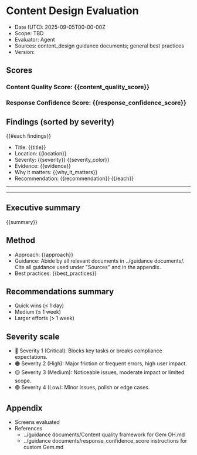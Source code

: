 # Content Design Evaluation

- Date (UTC): 2025-09-05T00-00-00Z
- Scope: TBD
- Evaluator: Agent
- Sources: content_design guidance documents; general best practices
- Version: 

## Scores

### Content Quality Score: **{{content_quality_score}}**
<!--
- Rating guidance:
  - 🟩 Great, World-class — Likely does not require content polish
  - 🟨 Good, Good enough — Might benefit from content polish
  - 🟧 Below standards — Would benefit from improving content design
  - 🟥 Blocker — Cannot ship
-->

### Response Confidence Score: **{{response_confidence_score}}**
<!--
- Scale: 1–5 (High = 5, Moderate = 3–4, Low = 1–2)
- Basis: see ../guidance documents/response_confidence_score instructions for custom Gem.md
- If score < 5, include clarifying questions and assumptions.
-->

## Findings (sorted by severity)
{{#each findings}}
- Title: {{title}}
- Location: {{location}}
- Severity: {{severity}} {{severity_color}}
- Evidence: {{evidence}}
- Why it matters: {{why_it_matters}}
- Recommendation: {{recommendation}}
{{/each}}


---
---


## Executive summary
{{summary}}

## Method
- Approach: {{approach}}
- Guidance: Abide by all relevant documents in ../guidance documents/. Cite all guidance used under "Sources" and in the appendix.
- Best practices: {{best_practices}}

## Recommendations summary
- Quick wins (≤ 1 day)
- Medium (≤ 1 week)
- Larger efforts (> 1 week)

## Severity scale
- 🔴 Severity 1 (Critical): Blocks key tasks or breaks compliance expectations.
- 🟠 Severity 2 (High): Major friction or frequent errors, high user impact.
- 🟡 Severity 3 (Medium): Noticeable issues, moderate impact or limited scope.
- 🟣 Severity 4 (Low): Minor issues, polish or edge cases.

## Appendix
- Screens evaluated
- References
  - ../guidance documents/Content quality framework for Gem OH.md
  - ../guidance documents/response_confidence_score instructions for custom Gem.md

